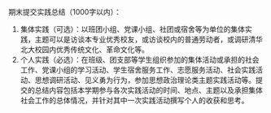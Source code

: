 期末提交实践总结（1000字以内）：

1. 集体实践（可选）：以班团小组、党课小组、社团或宿舍等为单位的集体实践，主题可以是访谈本专业优秀校友，或访谈校内的普通劳动者，或调研清华北大校园内优秀传统文化、革命文化等。
2. 个人实践（必选）：在班级、团支部等学生组织参加的集体活动或承担的社会工作、党课小组的学习活动、学生宿舍服务工作、志愿服务活动、社会实践活动、思想调研活动、见义勇为行为，参加思想政治理论类主题实践活动等。提交的总结内容包括本学期参与各次实践活动的时间、地点、主题以及承担集体社会工作的总体情况，并针对其中一次实践活动撰写个人的收获和思考。